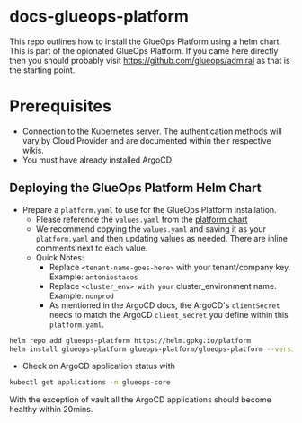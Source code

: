 # docs-glueops-platform

This repo outlines how to install the GlueOps Platform using a helm chart. This is part of the opionated GlueOps Platform. If you came here directly then you should probably visit https://github.com/glueops/admiral as that is the starting point.

# Prerequisites

- Connection to the Kubernetes server. The authentication methods will vary by Cloud Provider and are documented within their respective wikis.
- You must have already installed ArgoCD

## Deploying the GlueOps Platform Helm Chart

- Prepare a `platform.yaml` to use for the GlueOps Platform installation. 
  - Please reference the `values.yaml` from the [platform chart](https://github.com/GlueOps/platform-helm-chart-platform)
  - We recommend copying the `values.yaml` and saving it as your `platform.yaml` and then updating values as needed. There are inline comments next to each value.
  - Quick Notes:
    - Replace `<tenant-name-goes-here>` with your tenant/company key. Example: `antoniostacos`
    - Replace `<cluster_env> with your` cluster_environment name. Example: `nonprod`
    - As mentioned in the ArgoCD docs, the ArgoCD's `clientSecret` needs to match the ArgoCD `client_secret` you define within this `platform.yaml`.

```bash
helm repo add glueops-platform https://helm.gpkg.io/platform
helm install glueops-platform glueops-platform/glueops-platform --version 0.7.1 -f platform.yaml --namespace=glueops-core
```

- Check on ArgoCD application status with

```bash
kubectl get applications -n glueops-core
```

With the exception of vault all the ArgoCD applications should become healthy within 20mins.

